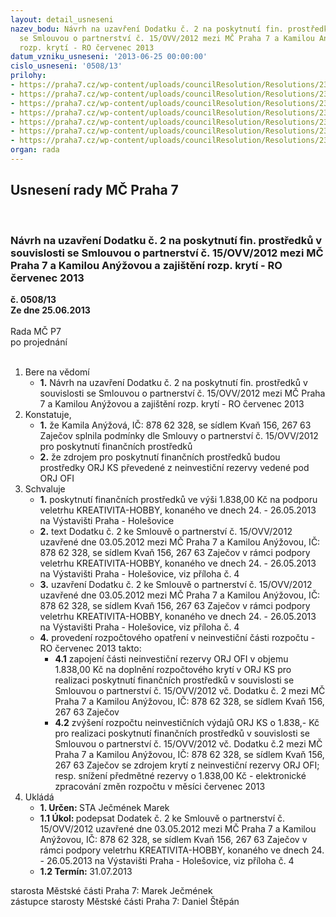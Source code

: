 ```yaml
---
layout: detail_usneseni
nazev_bodu: Návrh na uzavření Dodatku č. 2 na poskytnutí fin. prostředků v souvislosti
  se Smlouvou o partnerství č. 15/OVV/2012 mezi MČ Praha 7 a Kamilou Anýžovou a zajištění
  rozp. krytí - RO červenec 2013
datum_vzniku_usneseni: '2013-06-25 00:00:00'
cislo_usneseni: '0508/13'
prilohy:
- https://praha7.cz/wp-content/uploads/councilResolution/Resolutions/23873/35-13-kreativita_-_hobby_2013.pdf
- https://praha7.cz/wp-content/uploads/councilResolution/Resolutions/23873/35-13-vyuctovani_a_fotodokumentace_kamila_anyzova_kreativita_hobby_2013.pdf
- https://praha7.cz/wp-content/uploads/councilResolution/Resolutions/23873/35-13-smlouva_15_ovv_2013_anyzova_partnerstvi.pdf
- https://praha7.cz/wp-content/uploads/councilResolution/Resolutions/23873/35-13-dodatek_c2_kamila_anyzova_partnerstvi_hobby_2013.doc
- https://praha7.cz/wp-content/uploads/councilResolution/Resolutions/23873/35-13-rzp_kamila_anyzova_kreativita_hobby_2013.pdf
- https://praha7.cz/wp-content/uploads/councilResolution/Resolutions/23873/35-13-dph_kamila_anyzova_kreativita_hobby_2013.pdf
- https://praha7.cz/wp-content/uploads/councilResolution/Resolutions/23873/35-13-usneseni_zmc_k_materialu.doc
organ: rada
---
```

<div id="ucUsn_pList" class="usn">
	<span><h2>Usnesení rady MČ Praha 7 </h2>
<br></span><div class="standBody">
<span><h3>Návrh na uzavření Dodatku č. 2 na poskytnutí fin. prostředků v souvislosti se Smlouvou o partnerství č. 15/OVV/2012 mezi MČ Praha 7 a Kamilou Anýžovou a zajištění rozp. krytí - RO červenec 2013</h3></span><div class="center">
		<strong>č. 0508/13</strong><br>
	</div>
<div class="center">
		<strong>Ze dne 25.06.2013</strong><br><br>
	</div>Rada MČ P7<br> po projednání<br><br><ol>
<li>Bere na vědomí<ul><li>
<strong>1.</strong> Návrh na uzavření Dodatku č. 2 na poskytnutí fin. prostředků v souvislosti se Smlouvou o partnerství č. 15/OVV/2012 mezi MČ Praha 7 a Kamilou Anýžovou a zajištění rozp. krytí - RO červenec 2013</li></ul>
</li>
<li>Konstatuje,<ul>
<li>
<strong>1.</strong> že Kamila Anýžová, IČ: 878 62 328, se sídlem Kvaň 156, 267 63 Zaječov splnila podmínky dle Smlouvy o partnerství č. 15/OVV/2012 pro poskytnutí finančních prostředků</li>
<li>
<strong>2.</strong> že zdrojem pro poskytnutí finančních prostředků budou prostředky ORJ KS převedené z neinvestiční rezervy vedené pod ORJ OFI</li>
</ul>
</li>
<li>Schvaluje<ul>
<li>
<strong>1.</strong> poskytnutí finančních prostředků ve výši 1.838,00 Kč na podporu veletrhu KREATIVITA-HOBBY, konaného ve dnech 24. - 26.05.2013 na Výstavišti Praha - Holešovice</li>
<li>
<strong>2.</strong> text Dodatku č. 2 ke Smlouvě o partnerství č. 15/OVV/2012 uzavřené dne 03.05.2012 mezi MČ Praha 7 a Kamilou Anýžovou, IČ: 878 62 328, se sídlem Kvaň 156, 267 63 Zaječov v rámci podpory veletrhu KREATIVITA-HOBBY, konaného ve dnech 24. - 26.05.2013 na Výstavišti Praha - Holešovice, viz příloha č. 4</li>
<li>
<strong>3.</strong> uzavření Dodatku č. 2 ke Smlouvě o partnerství č. 15/OVV/2012 uzavřené dne 03.05.2012 mezi MČ Praha 7 a Kamilou Anýžovou, IČ: 878 62 328, se sídlem Kvaň 156, 267 63 Zaječov v rámci podpory veletrhu KREATIVITA-HOBBY, konaného ve dnech 24. - 26.05.2013 na Výstavišti Praha - Holešovice, viz příloha č. 4</li>
<li>
<strong>4.</strong> provedení rozpočtového opatření v neinvestiční části rozpočtu - RO červenec 2013 takto:<ul>
<li>
<strong>4.1</strong> zapojení části neinvestiční rezervy ORJ OFI v objemu 1.838,00 Kč na doplnění rozpočtového krytí v ORJ KS pro realizaci poskytnutí finančních prostředků v souvislosti se Smlouvou o partnerství č. 15/OVV/2012 vč. Dodatku č. 2 mezi MČ Praha 7 a Kamilou Anýžovou, IČ: 878 62 328, se sídlem Kvaň 156, 267 63 Zaječov</li>
<li>
<strong>4.2</strong> zvýšení rozpočtu neinvestičních výdajů ORJ KS o 1.838,- Kč pro realizaci poskytnutí finančních prostředků v souvislosti se Smlouvou o partnerství č. 15/OVV/2012 vč. Dodatku č.2 mezi MČ Praha 7 a Kamilou Anýžovou, IČ: 878 62 328, se sídlem Kvaň 156, 267 63 Zaječov se zdrojem krytí z neinvestiční rezervy ORJ OFI; resp. snížení předmětné rezervy o 1.838,00 Kč - elektronické zpracování změn rozpočtu v měsíci červenec 2013</li>
</ul>
</li>
</ul>
</li>
<li>Ukládá<ul>
<li>
<strong>1. Určen: </strong>STA Ječmének Marek</li>
<li>
<strong>1.1 Úkol: </strong>podepsat Dodatek č. 2 ke Smlouvě o partnerství č. 15/OVV/2012 uzavřené dne 03.05.2012 mezi MČ Praha 7 a Kamilou Anýžovou, IČ: 878 62 328, se sídlem Kvaň 156, 267 63 Zaječov v rámci podpory veletrhu KREATIVITA-HOBBY, konaného ve dnech 24. - 26.05.2013 na Výstavišti Praha - Holešovice, viz příloha č. 4</li>
<li>
<strong>1.2 Termín: </strong>31.07.2013</li>
</ul>
</li>
</ol>starosta Městské části Praha 7: Marek Ječmének<br>zástupce starosty Městské části Praha 7: Daniel Štěpán 
</div>
</div>